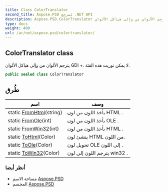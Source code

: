 ```yaml
---
title: Class ColorTranslator
second_title: Aspose.PSD لمرجع .NET API
description: Aspose.PSD.ColorTranslator فصل. يترجم الألوان من وإلى هياكل الألوان GDI . لا يمكن توريث هذه الفئة.
type: docs
weight: 400
url: /ar/net/aspose.psd/colortranslator/
---
```

## ColorTranslator class

يترجم الألوان من وإلى هياكل الألوان GDI +. لا يمكن توريث هذه الفئة.

```csharp
public sealed class ColorTranslator
```

## طُرق

| اسم | وصف |
| --- | --- |
| static [FromHtml](../../aspose.psd/colortranslator/fromhtml/)(string) | يأخذ اللون من لون HTML . |
| static [FromOle](../../aspose.psd/colortranslator/fromole/)(int) | يأخذ اللون من لون OLE . |
| static [FromWin32](../../aspose.psd/colortranslator/fromwin32/)(int) | يأخذ اللون من لون HTML . |
| static [ToHtml](../../aspose.psd/colortranslator/tohtml/)(Color) | ينشئ لون HTML من اللون. |
| static [ToOle](../../aspose.psd/colortranslator/toole/)(Color) | تحويل لون OLE إلى اللون . |
| static [ToWin32](../../aspose.psd/colortranslator/towin32/)(Color) | يترجم اللون إلى لون win32 . |

### أنظر أيضا

* مساحة الاسم [Aspose.PSD](../../aspose.psd/)
* المجسم [Aspose.PSD](../../)


